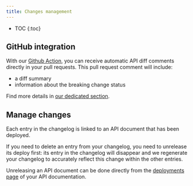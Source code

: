```yaml
---
title: Changes management
---
```


- TOC
{:toc}

## GitHub integration

With our [Github Action](/help/continuous-integration/github-actions), you can receive automatic API diff comments directly in your pull requests. This pull request comment will include:

- a diff summary
- information about the breaking change status

Find more details in [our dedicated section](/help/continuous-integration/github-actions).

## Manage changes

Each entry in the changelog is linked to an API document that has been deployed.

If you need to delete an entry from your changelog, you need to unrelease its deploy first: its entry in the changelog will disappear and we regenerate your changelog to accurately reflect this change within the other entries.

Unreleasing an API document can be done directly from the [deployments page](/help/publish-documentation/deploy-and-release-management/) of your API documentation.